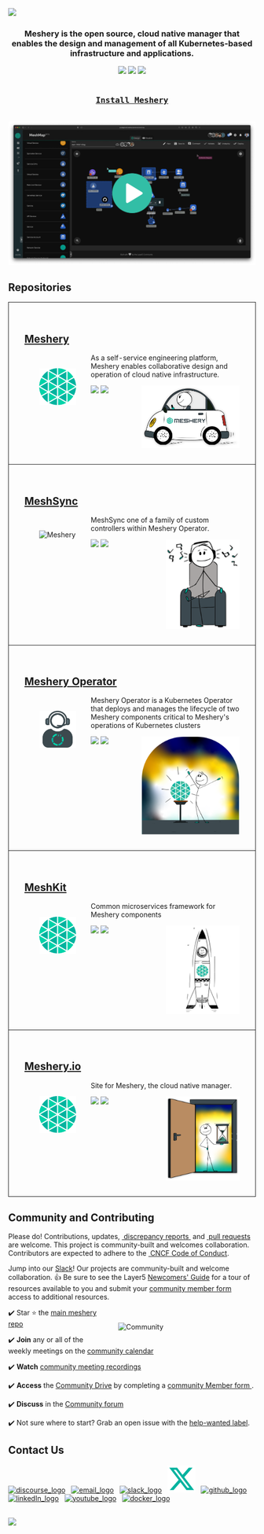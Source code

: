 <div>
    <!-- Top section -->
    <div>
        <img src="https://raw.githubusercontent.com/meshery/.github/master/profile/assets/img/header.png" usemap="#workmap"  />
    </div>
    <!-- Overview section -->
    <div align="center">
        <h3>Meshery is the open source, cloud native manager that enables the design and management of all
            Kubernetes-based infrastructure and applications.</h3>
        <a href="http://discuss.meshery.io" alt="Discuss Users">
            <img
                src="https://img.shields.io/discourse/users?label=discuss&logo=discourse&server=https%3A%2F%2Fdiscuss.layer5.io" /></a>
        <a href="https://slack.meshery.io" alt="Join Slack">
            <img src="https://img.shields.io/badge/Slack-@layer5.svg?logo=slack" /></a>
        <a href="https://twitter.com/intent/follow?screen_name=mesheryio" alt="Twitter Follow">
            <img src="https://img.shields.io/twitter/follow/mesheryio.svg?label=Follow+Meshery&style=social" /></a>
        <br />
        <br />
        <p align="center">
            <a href="https://layer5.io/cloud-native-management/meshery/getting-started"><h3><kbd>Install Meshery</kbd></h3></a>
        </p>
        <br />
    </div>
    <!-- Video Section -->
    <a href="https://youtu.be/034nVaQUyME">
        <img src="./assets/img/video.png"  />
    </a>
    <br />
    <!-- Repositories section -->
    <div>
        <h2>Repositories</h2>
        <table border="0" align="center">
            <tr>
                <!-- Meshery -->
                <td style="border: 1px solid; padding: 32px;vertical-align:middle;" valign="middle">
                    <h2 align="left"><a href="https://github.com/meshery/meshery">Meshery</a></h2>
                    <map name="workmap">
                      <area shape="rect" coords="34,44,270,350" alt="Meshery" href="https://meshery.io">
                    </map>
                    <img src="https://raw.githubusercontent.com/meshery/meshery/master/.github/assets/images/meshery/meshery-logo.svg" 
                        style="margin:10px; padding:20px;" width="75px" alt="Meshery" align="left" />
                    <p>
                    <p>As a self-service engineering platform, Meshery enables collaborative design and operation of
                        cloud native infrastructure.</p>
                    <img src="./assets/img/car.svg" width="200" style="margin:0; padding:0;" align="right"/>
                    <p align="left"><a href="https://github.com/meshery/meshery/graphs/contributors"
                            alt="GitHub contributors"><img
                                src="https://img.shields.io/github/contributors/Meshery/meshery.svg" /></a>
                                <a href="https://github.com/issues?q=is%3Aopen+is%3Aissue+archived%3Afalse+org%3Alayer5io+org%3Ameshery+org%3Aservice-mesh-performance+org%3Aservice-mesh-patterns+org%3A+label%3A%22help+wanted%22+" alt="GitHub issues by-label">
                                <img src="https://img.shields.io/github/issues/meshery/meshery/help%20wanted.svg?color=informational" /></a>
                    </p>
                    </p>
                    <br />
                </td>
            </tr>
            <tr>
                <!-- MeshSync -->
                <td style="border: 1px solid; padding: 32px;" valign="middle">
                    <h2 align="left"><a href="https://github.com/meshery/meshsync">MeshSync</a></h2>
                    <img src="https://raw.githubusercontent.com/layer5io/meshsync/master/.github/readme/images/meshsync.svg"
                        style="margin:10px; padding:20px;" width="75px" alt="Meshery" align="left" />
                    <p>MeshSync one of a family of custom controllers within Meshery Operator.</p>
                    <img src="./assets/img/five-sitting.svg" width="150" style="margin:0; padding:0;" align="right"/>
                    <p align="left"><a href="https://github.com/meshery/meshsync/graphs/contributors"
                            alt="GitHub contributors"><img
                                src="https://img.shields.io/github/contributors/Meshery/meshsync.svg" /></a>
                    <a href="https://github.com/issues?q=is%3Aopen+is%3Aissue+archived%3Afalse+org%3Alayer5io+org%3Ameshery+org%3Aservice-mesh-performance+org%3Aservice-mesh-patterns+org%3A+label%3A%22help+wanted%22+" alt="GitHub issues by-label">
                                <img src="https://img.shields.io/github/issues/meshery/meshsync/help%20wanted.svg?color=informational" /></a>
                        <br /><br /><br />
                </td>
            </tr>
            <tr>
                <!-- Meshery Operator -->
                <td style="border: 1px solid; padding: 32px;" valign="middle">
                    <h2 align="left"><a href="https://github.com/meshery/meshery-operator">Meshery Operator</a></h2>
                    <img src="https://raw.githubusercontent.com/meshery/meshery-operator/master/img/readme/meshery-operator-dark.svg"
                        style="margin:10px; padding:20px;" width="75px" alt="Meshery" align="left" />
                    <p>Meshery Operator is a Kubernetes Operator that deploys and manages the lifecycle of two Meshery
                        components critical to Meshery's operations of Kubernetes clusters</p>
                    <img src="./assets/img/five-with-meshery.svg" width="200" style="margin:0; padding:0;" align="right"/>
                    <p align="left"><a href="https://github.com/meshery/meshery-operator/graphs/contributors"
                            alt="GitHub contributors"><img
                                src="https://img.shields.io/github/contributors/Meshery/meshery-operator.svg" /></a>
                    <a href="https://github.com/issues?q=is%3Aopen+is%3Aissue+archived%3Afalse+org%3Alayer5io+org%3Ameshery+org%3Aservice-mesh-performance+org%3Aservice-mesh-patterns+org%3A+label%3A%22help+wanted%22+" alt="GitHub issues by-label">
                                <img src="https://img.shields.io/github/issues/meshery/meshery-operator/help%20wanted.svg?color=informational" /></a>
                    </p>
                    <br />
                </td>
            </tr>
            <tr>
                <!-- Meshkit -->
                <td style="border: 1px solid; padding: 32px;">
                    <h2 align="left"><a href="https://github.com/meshery/meshkit">MeshKit</a></h2>
                    <img src="https://raw.githubusercontent.com/meshery/meshery/master/.github/assets/images/meshery/meshery-logo.svg"
                        style="margin:10px; padding:20px;" width="75px" alt="Meshery" align="left" />
                    <p>Common microservices framework for Meshery components</p>
                    <img src="./assets/img/five-inside-rocket.svg" width="150" style="margin:0; padding:0;" align="right"/>
                    <p align="left"><a href="https://github.com/meshery/meshkit/graphs/contributors"
                            alt="GitHub contributors"><img
                                src="https://img.shields.io/github/contributors/Meshery/meshkit.svg" /></a>
                                <a href="https://github.com/issues?q=is%3Aopen+is%3Aissue+archived%3Afalse+org%3Alayer5io+org%3Ameshery+org%3Aservice-mesh-performance+org%3Aservice-mesh-patterns+org%3A+label%3A%22help+wanted%22+" alt="GitHub issues by-label">
                                <img src="https://img.shields.io/github/issues/meshery/meshkit/help%20wanted.svg?color=informational" /></a>
                    </p>
                    <br />
                </td>
            </tr>
                        <tr>
                <!-- Meshery.io -->
                <td style="border: 1px solid; padding: 32px;">
                    <h2 align="left"><a href="https://github.com/meshery/meshery.io">Meshery.io</a></h2>
                    <img src="https://raw.githubusercontent.com/meshery/meshery/master/.github/assets/images/meshery/meshery-logo.svg"
                        style="margin:10px; padding:20px;" width="75px" alt="Meshery" align="left" />
                    <p>Site for Meshery, the cloud native manager.</p>
                    <img src="./assets/img/five-at-door.svg" width="150" style="margin:0; padding:0;" align="right"/>
                    <p align="left"><a href="https://github.com/meshery/meshery.io/graphs/contributors"
                            alt="GitHub contributors"><img
                                src="https://img.shields.io/github/contributors/Meshery/meshery.io.svg" /></a>
                                <a href="https://github.com/issues?q=is%3Aopen+is%3Aissue+archived%3Afalse+org%3Alayer5io+org%3Ameshery+org%3Aservice-mesh-performance+org%3Aservice-mesh-patterns+org%3A+label%3A%22help+wanted%22+" alt="GitHub issues by-label">
                                <img src="https://img.shields.io/github/issues/meshery/meshery.io/help%20wanted.svg?color=informational" /></a>
                    </p>
                    <br />
                </td>
            </tr>
        </table>
    </div>
    <!-- Contributing and Guidelines -->
    <div>
        <h2>Community and Contributing</h2>
        <p>Please do! Contributions, updates, <a href="https://github.com/meshery/.github/issues"> discrepancy reports
            </a> and <a href="https://github.com/meshery/.github/pulls"> pull requests </a> are welcome. This project is
            community-built and welcomes collaboration. Contributors are expected to adhere to the <a
                href="https://github.com/cncf/foundation/blob/main/code-of-conduct.md"> CNCF Code of Conduct</a>.
        </p>
        <p>Jump into our <a href="layer5io.slack.com">Slack</a>! Our projects are community-built and welcome
            collaboration. 👍 Be sure to see the Layer5
            <a href="https://layer5.io/community/newcomers">Newcomers' Guide</a> for a tour of resources available to
            you and submit your <a href="https://layer5.io/newcomers">community member form</a> access to
            additional resources.
        </p>
        <img src="https://raw.githubusercontent.com/layer5io/.github/master/assets/community.png"
            style="margin:10px; padding:20px;" width="250px" alt="Community" align="right" />
        <p>
            <p>✔️ Star ⭐ the <a href="https://github.com/meshery/meshery">main meshery repo</a> </p>
            <p>✔️ <b>Join</b> any or all of the weekly meetings on the <a href="https://meet.layer5.io/">community
                    calendar</a>
            </p>
            <p>✔️ <b>Watch</b> <a
                    href="https://www.youtube.com/playlist?list=PL3A-A6hPO2IMPPqVjuzgqNU5xwnFFn3n0">community meeting
                    recordings</a></p>
            <p>✔️ <b>Access</b> the <a href="https://drive.google.com/drive/u/0/folders/0ABH8aabN4WAKUk9PVA">Community
                    Drive</a> by completing a <a href="https://layer5.io/newcomers"> community Member form
                </a>.
            </p>
            <p>✔️ <b>Discuss</b> in the <a href="https://discuss.layer5.io/">Community forum</a></p>
            <p>✔️ Not sure where to start? Grab an open issue with the <a
                    href="https://github.com/issues?q=is%3Aopen+is%3Aissue+archived%3Afalse+org%3Alayer5io+org%3Ameshery+org%3Aservice-mesh-performance+org%3Aservice-mesh-patterns+label%3A%22help+wanted%22+">help-wanted
                    label</a>.</p>
        </p>
    </div>
    <!-- Contact Us section -->
    <div>
        <h2>Contact Us</h2>
        <p align="left">
            <a href="https://discuss.layer5.io/"><img alt="discourse_logo"
                    src="https://raw.githubusercontent.com/layer5io/.github/master/assets/social-icons/discourse.svg"></a> &nbsp;
            <a href="mailto:community@meshery.io"><img alt="email_logo"
                    src="https://raw.githubusercontent.com/layer5io/.github/master/assets/social-icons/email.svg"></a>
            &nbsp;
            <a href="http://slack.layer5.io/"><img alt="slack_logo"
                    src="https://raw.githubusercontent.com/layer5io/.github/master/assets/social-icons/slack.svg"></a>
            &nbsp;
            <a href="https://twitter.com/mesheryio"><img alt="twitter_logo"
                    src="https://raw.githubusercontent.com/layer5io/.github/master/assets/social-icons/twitter.svg"></a>
            &nbsp;
            <a href="https://github.com/meshery"><img alt="github_logo"
                    src="https://raw.githubusercontent.com/layer5io/.github/master/assets/social-icons/github.svg"></a>
            &nbsp;
            <a href="https://www.linkedin.com/company/meshery"><img alt="linkedIn_logo"
                    src="https://raw.githubusercontent.com/layer5io/.github/master/assets/social-icons/linkedIn.svg"></a>
            &nbsp;
            <a href="https://www.youtube.com/channel/UCFL1af7_wdnhHXL1InzaMvA"><img alt="youtube_logo"
                    src="https://raw.githubusercontent.com/layer5io/.github/master/assets/social-icons/youtube.svg"></a>
            &nbsp;
            <a href="https://hub.docker.com/u/layer5/"><img alt="docker_logo"
                    src="https://raw.githubusercontent.com/layer5io/.github/master/assets/social-icons/docker.svg"></a>
        </p>
        <br />
    </div>
    <!-- Footer Section -->
    <div>
        <img src="https://raw.githubusercontent.com/meshery/.github/master/profile/assets/img/footer.png" />
    </div>
</div>
